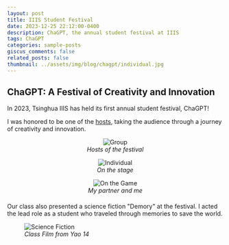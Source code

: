 ```yaml
---
layout: post
title: IIIS Student Festival
date: 2023-12-25 22:12:00-0400
description: ChaGPT, the annual student festival at IIIS 
tags: ChaGPT
categories: sample-posts
giscus_comments: false
related_posts: false
thumbnail: ../assets/img/blog/chagpt/individual.jpg
---
```


## ChaGPT: A Festival of Creativity and Innovation

In 2023, Tsinghua IIIS has held its first annual student festival, ChaGPT!

I was honored to be one of the [hosts](https://mp.weixin.qq.com/s/_P434HVGuAwVGr5OFtBjUA), taking the audience through a journey of creativity and innovation.

<div style="text-align: center; margin-bottom: 20px;">
    <figure>
        <img src="{{ site.baseurl }}/assets/img/blog/chagpt/group.jpg" alt="Group" style="max-width: 60%; height: auto;">
        <figcaption><em>Hosts of the festival</em></figcaption>
    </figure>
    <figure>
        <img src="{{ site.baseurl }}/assets/img/blog/chagpt/individual.jpg" alt="Individual" style="max-width: 60%; height: auto;">
        <figcaption><em>On the stage</em></figcaption>
    </figure>
    <figure>
        <img src="{{ site.baseurl }}/assets/img/blog/chagpt/pair.png" alt="On the Game" style="max-width: 60%; height: auto;">
        <figcaption><em>My partner and me</em></figcaption>
    </figure>
</div>

Our class also presented a science fiction "Demory" at the festival. I acted the lead role as a student who traveled through memories to save the world.

<div>
    <figure>
        <img src="{{ site.baseurl }}/assets/img/blog/chagpt/demory.jpg" alt="Science Fiction" style="max-width: 60%; height: auto;">
        <figcaption><em>Class Film from Yao 14</em></figcaption>
    </figure>